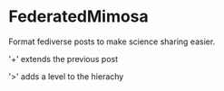 # FederatedMimosa

Format fediverse posts to make science sharing easier.

'+' extends the previous post

'>' adds a level to the hierachy
